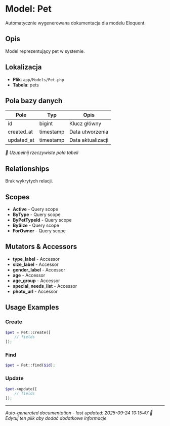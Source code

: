 # Model: Pet

Automatycznie wygenerowana dokumentacja dla modelu Eloquent.

## Opis
Model reprezentujący pet w systemie.

## Lokalizacja
- **Plik**: `app/Models/Pet.php`
- **Tabela**: pets

## Pola bazy danych
| Pole | Typ | Opis |
|------|-----|------|
| id | bigint | Klucz główny |
| created_at | timestamp | Data utworzenia |
| updated_at | timestamp | Data aktualizacji |

*📝 Uzupełnij rzeczywiste pola tabeli*

## Relationships
Brak wykrytych relacji.

## Scopes
- **Active** - Query scope
- **ByType** - Query scope
- **ByPetTypeId** - Query scope
- **BySize** - Query scope
- **ForOwner** - Query scope

## Mutators & Accessors
- **type_label** - Accessor
- **size_label** - Accessor
- **gender_label** - Accessor
- **age** - Accessor
- **age_group** - Accessor
- **special_needs_list** - Accessor
- **photo_url** - Accessor

## Usage Examples

### Create
```php
$pet = Pet::create([
    // fields
]);
```

### Find
```php
$pet = Pet::find($id);
```

### Update
```php
$pet->update([
    // fields
]);
```

---
*Auto-generated documentation - last updated: 2025-09-24 10:15:47*
*📝 Edytuj ten plik aby dodać dodatkowe informacje*
